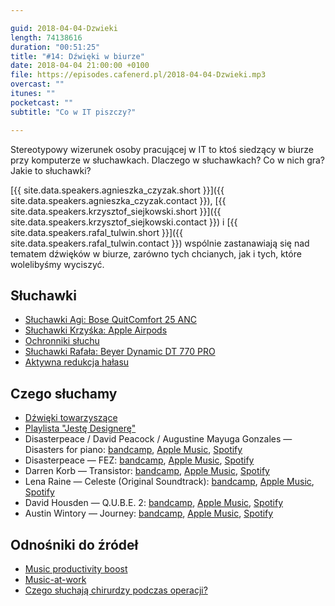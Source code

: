 ```yaml
---

guid: 2018-04-04-Dzwieki
length: 74138616
duration: "00:51:25"
title: "#14: Dźwięki w biurze"
date: 2018-04-04 21:00:00 +0100
file: https://episodes.cafenerd.pl/2018-04-04-Dzwieki.mp3
overcast: ""
itunes: ""
pocketcast: ""
subtitle: "Co w IT piszczy?"

---
```


Stereotypowy wizerunek osoby pracującej w IT to ktoś siedzący w biurze przy komputerze w słuchawkach. Dlaczego w słuchawkach? Co w nich gra? Jakie to słuchawki?

[{{ site.data.speakers.agnieszka_czyzak.short }}]({{ site.data.speakers.agnieszka_czyzak.contact }}), [{{ site.data.speakers.krzysztof_siejkowski.short }}]({{ site.data.speakers.krzysztof_siejkowski.contact }}) i [{{ site.data.speakers.rafal_tulwin.short }}]({{ site.data.speakers.rafal_tulwin.contact }}) wspólnie zastanawiają się nad tematem dźwięków w biurze, zarówno tych chcianych, jak i tych, które wolelibyśmy wyciszyć.

## Słuchawki

* [Słuchawki Agi: Bose QuitComfort 25 ANC](https://www.bose.com/en_us/products/headphones/over_ear_headphones/quietcomfort-25-acoustic-noise-cancelling-headphones-apple-devices.html)
* [Słuchawki Krzyśka: Apple Airpods](https://www.apple.com/pl/airpods/)
* [Ochronniki słuchu](http://solutions.3m.com/wps/portal/3M/en_EU/PPE_SafetySolutions_EU/Safety/Product_Catalogue/~/3M-PELTOR-Optime-II-Earmuffs-31-dB-Hi-Viz-Foldable-H520F-422-GB?N=5023508+3292681201+3294857473&rt=rud)
* [Słuchawki Rafała: Beyer Dynamic DT 770 PRO](https://www.beyerdynamic.de/dt-770-pro-80-ohm.html)
* [Aktywna redukcja hałasu](https://blog.jabra.com/anc-headsets-arent-all-the-same-three-types-of-anc/)

## Czego słuchamy

* [Dźwięki towarzyszące](http://noiz.io)
* [Playlista "Jestę Designerę"](https://open.spotify.com/user/1186164829/playlist/5dCKyo80gAaTBhYkVmtI3U?si=JCC9xLFbS8W0DZAlQX3uEw)
* Disasterpeace / David Peacock / Augustine Mayuga Gonzales — Disasters for piano: [bandcamp](http://music.disasterpeace.com/album/disasters-for-piano), [Apple Music](https://itunes.apple.com/pl/album/disasters-for-piano/1308056874?l=pl), [Spotify](https://open.spotify.com/album/5rcmRqZpkqhHKeMN8ipxle)
* Disasterpeace — FEZ: [bandcamp](http://music.disasterpeace.com/album/fez-ost), [Apple Music](https://itunes.apple.com/pl/album/fez/522182283?l=pl), [Spotify](https://open.spotify.com/album/6O3Dq9yaw0A0JoBpZDivat)
* Darren Korb — Transistor: [bandcamp](https://supergiantgames.bandcamp.com/album/transistor-original-soundtrack), [Apple Music](https://itunes.apple.com/pl/album/transistor-original-soundtrack/879693684?l=pl), [Spotify](https://open.spotify.com/album/3vrhY9tG4lA8Z16LVGqok5)
* Lena Raine — Celeste (Original Soundtrack): [bandcamp](https://radicaldreamland.bandcamp.com/album/celeste-original-soundtrack), [Apple Music](https://itunes.apple.com/pl/album/celeste-original-soundtrack/1347897029?l=pl), [Spotify](https://open.spotify.com/album/5OZHQ7KG8k04IOkF50fACO)
* David Housden — Q.U.B.E. 2: [bandcamp](https://david-housden.bandcamp.com/album/q-u-b-e-2-original-soundtrack), [Apple Music](https://itunes.apple.com/pl/album/q-u-b-e-2-original-soundtrack/1357527639?l=pl), [Spotify](https://open.spotify.com/album/215MiSGLmpXjvFl4QRrrar)
* Austin Wintory — Journey: [bandcamp](https://austinwintory.bandcamp.com/album/journey), [Apple Music](https://itunes.apple.com/pl/album/journey-original-soundtrack-from-the-video-game/511359368?l=pl), [Spotify](https://open.spotify.com/album/0ndOKj9ShVUgDc2UiR8b2M)

## Odnośniki do źródeł

* [Music productivity boost](https://www.totaljobs.com/insidejob/79-employees-can-boost-productivity-listening-music-work/)
* [Music-at-work](https://business.linkedin.com/en-uk/marketing-solutions/blog/posts/B2B-Marketing/2017/Music-at-work-good-or-bad)
* [Czego słuchają chirurdzy podczas operacji?](https://spotify.prowly.com/18767-muzyka-na-sali-operacyjnej-czego-sluchaja-chirurdzy)


